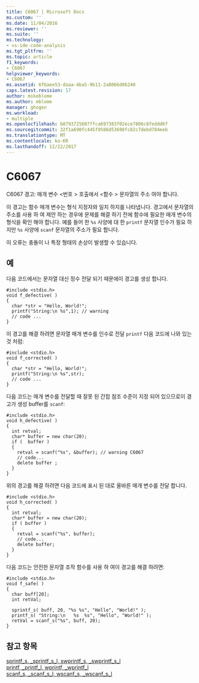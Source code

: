 ```yaml
---
title: C6067 | Microsoft Docs
ms.custom: ''
ms.date: 11/04/2016
ms.reviewer: ''
ms.suite: ''
ms.technology:
- vs-ide-code-analysis
ms.tgt_pltfrm: ''
ms.topic: article
f1_keywords:
- C6067
helpviewer_keywords:
- C6067
ms.assetid: 6fbaee53-daaa-4ba5-9b11-2a8066d86240
caps.latest.revision: 17
author: mikeblome
ms.author: mblome
manager: ghogen
ms.workload:
- multiple
ms.openlocfilehash: b8793725607ffca697383f02ece7806c8feddd6f
ms.sourcegitcommit: 32f1a690fc445f9586d53698fc82c7debd784eeb
ms.translationtype: MT
ms.contentlocale: ko-KR
ms.lasthandoff: 12/22/2017
---
```

# <a name="c6067"></a>C6067
C6067 경고: 매개 변수 \<번호 > 호출에서 \<함수 > 문자열의 주소 여야 합니다.  
  
 이 경고는 함수 매개 변수는 형식 지정자와 일치 하지를 나타냅니다. 경고에서 문자열의 주소를 사용 하 여 제안 하는 경우에 문제를 해결 하기 전에 함수에 필요한 매개 변수의 형식을 확인 해야 합니다. 예를 들어 한 `%s` 사양에 대 한 `printf` 문자열 인수가 필요 하지만 `%s` 사양에 `scanf` 문자열의 주소가 필요 합니다.  
  
 이 오류는 충돌이 나 특정 형태의 손상이 발생할 수 있습니다.  
  
## <a name="example"></a>예  
 다음 코드에서는 문자열 대신 정수 전달 되기 때문에이 경고를 생성 합니다.  
  
```  
#include <stdio.h>  
void f_defective( )  
{    
  char *str = "Hello, World!";  
  printf("String:\n %s",1); // warning  
  // code ...  
}  
```  
  
 이 경고를 해결 하려면 문자열 매개 변수를 인수로 전달 `printf` 다음 코드에 나와 있는 것 처럼:  
  
```  
#include <stdio.h>  
void f_corrected( )  
{    
  char *str = "Hello, World!";  
  printf("String:\n %s",str);   
  // code ...  
}  
```  
  
 다음 코드는 매개 변수를 전달할 때 잘못 된 간접 참조 수준이 지정 되어 있으므로이 경고가 생성 buffer를 `scanf`:  
  
```  
#include <stdio.h>  
void h_defective( )  
{  
  int retval;  
  char* buffer = new char(20);  
  if (  buffer )  
  {  
    retval = scanf("%s", &buffer); // warning C6067  
    // code...  
    delete buffer ;  
  }  
}  
```  
  
 위의 경고를 해결 하려면 다음 코드에 표시 된 대로 올바른 매개 변수를 전달 합니다.  
  
```  
#include <stdio.h>  
void h_corrected( )  
{  
  int retval;  
  char* buffer = new char(20);  
  if ( buffer )  
  {  
    retval = scanf("%s", buffer);  
    // code...  
    delete buffer;  
  }  
}  
```  
  
 다음 코드는 안전한 문자열 조작 함수를 사용 하 여이 경고를 해결 하려면:  
  
```  
#include <stdio.h>  
void f_safe( )  
{  
  char buff[20];  
  int retVal;  
  
  sprintf_s( buff, 20, "%s %s", "Hello", "World!" );  
  printf_s( "String:\n   %s  %s", "Hello", "World!" );  
  retVal = scanf_s("%s", buff, 20);  
}  
```  
  
## <a name="see-also"></a>참고 항목  
 [sprintf_s, _sprintf_s_l, swprintf_s, _swprintf_s_l](/cpp/c-runtime-library/reference/sprintf-s-sprintf-s-l-swprintf-s-swprintf-s-l)   
 [printf, _printf_l, wprintf, _wprintf_l](/cpp/c-runtime-library/reference/printf-printf-l-wprintf-wprintf-l)   
 [scanf_s, _scanf_s_l, wscanf_s, _wscanf_s_l](/cpp/c-runtime-library/reference/scanf-s-scanf-s-l-wscanf-s-wscanf-s-l)